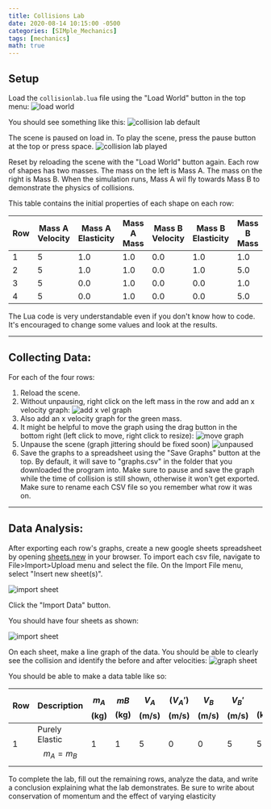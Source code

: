 ```yaml
---
title: Collisions Lab
date: 2020-08-14 10:15:00 -0500
categories: [SIMple_Mechanics]
tags: [mechanics]
math: true
---
```


## Setup

Load the `collisionlab.lua` file using the "Load World" button in the top menu:
![load world]({{"/assets/img/tutorials/load_world.png"|relative_url}})

You should see something like this:
![collision lab default]({{"/assets/img/tutorials/collisionlab.png"|relative_url}})

The scene is paused on load in. To play the scene, press the pause button at the top or press space.
![collision lab played]({{"/assets/gifs/tutorials/collisionlab.gif"|relative_url}})

Reset by reloading the scene with the "Load World" button again. Each row of shapes has two masses. The mass on the left is Mass A. The mass on the right is Mass B. When the simulation runs, Mass A wil fly towards Mass B to demonstrate the physics of collisions.

This table contains the initial properties of each shape on each row:

| Row | Mass A Velocity | Mass A Elasticity | Mass A Mass | Mass B Velocity | Mass B Elasticity | Mass B Mass
|-----|-----------------|-------------------|-------------|-----------------|-------------------|------------
|  1  |        5        |        1.0        |     1.0     |       0.0       |        1.0        |     1.0
|  2  |        5        |        1.0        |     1.0     |       0.0       |        1.0        |     5.0
|  3  |        5        |        0.0        |     1.0     |       0.0       |        0.0        |     1.0
|  4  |        5        |        0.0        |     1.0     |       0.0       |        0.0        |     5.0

The Lua code is very understandable even if you don't know how to code. It's encouraged to change some values and look at the results.

___

## Collecting Data:

For each of the four rows:
1. Reload the scene. 
2. Without unpausing, right click on the left mass in the row and add an x velocity graph:
![add x vel graph]({{"/assets/img/tutorials/add_x_vel_graph.png"|relative_url}})
3. Also add an x velocity graph for the green mass.
4. It might be helpful to move the graph using the drag button in the bottom right (left click to move, right click to resize):
![move graph]({{"/assets/gifs/tutorials/move_graph.gif"|relative_url}})
5. Unpause the scene (graph jittering should be fixed soon)
![unpaused]({{"/assets/gifs/tutorials/collisionunpause.gif"|relative_url}})
6. Save the graphs to a spreadsheet using the "Save Graphs" button at the top. By default, it will save to "graphs.csv" in the folder that you downloaded the program into. Make sure to pause and save the graph while the time of collision is still shown, otherwise it won't get exported. Make sure to rename each CSV file so you remember what row it was on.

___

## Data Analysis:

After exporting each row's graphs, create a new google sheets spreadsheet by opening [sheets.new](https://sheets.new) in your browser. To import each csv file, navigate to File>Import>Upload menu and select the file. On the Import File menu, select "Insert new sheet(s)".

![import sheet]({{"/assets/img/tutorials/import_sheet.png"|relative_url}})

Click the "Import Data" button.

You should have four sheets as shown:

![import sheet]({{"/assets/img/tutorials/sheets.png"|relative_url}})

On each sheet, make a line graph of the data. You should be able to clearly see the collision and identify the before and after velocities:
![graph sheet]({{"/assets/gifs/tutorials/graph_sheets.gif"|relative_url}})

You should be able to make a data table like so:

<!-- :set nowrap otherwise this table is dumb -->

| Row | Description                    |$$m_A$$(kg)|$$mB$$(kg)|$$V_A$$(m/s)|$$(V_A')$$(m/s)|$$V_B$$(m/s)|$$V_B'$$(m/s)|$$P$$(kgm/s) |$$P'$$(kgm/s)|$$\Delta P\pm$$
|-----|--------------------------------|-----------|----------|------------|---------------|------------|-------------|-------------|------|----------------------
|  1  |Purely Elastic $$m_A = m_B$$    |     1     |     1    |      5     |       0       |      0     |      5      |      5      |   5  |      0

To complete the lab, fill out the remaining rows, analyze the data, and write a conclusion explaining what the lab demonstrates. Be sure to write about conservation of momentum and the effect of varying elasticity
